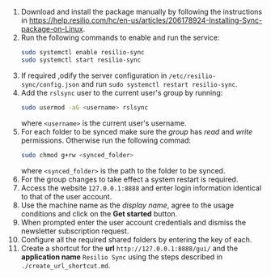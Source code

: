 1. Download and install the package manually by following the instructions in https://help.resilio.com/hc/en-us/articles/206178924-Installing-Sync-package-on-Linux.
1. Run the following commands to enable and run the service:
	```bash
	sudo systemctl enable resilio-sync
	sudo systemctl start resilio-sync
	```
1. If required ,odify the server configuration in `/etc/resilio-sync/config.json` and run `sudo systemctl restart resilio-sync`.
1. Add the `rslsync` user to the current user's group by running:
	```bash
	sudo usermod -aG <username> rslsync
	```
	where `<username>` is the current user's username.
1. For each folder to be synced make sure the *group* has *read* and *write* permissions. Otherwise run the following commad:
	```bash
	sudo chmod g+rw <synced_folder>
	```
	where `<synced_folder>` is the path to the folder to be synced.
1. For the group changes to take effect a system restart is required.
1. Access the website `127.0.0.1:8888` and enter login information identical to that of the user account.
1. Use the machine name as the *display name*, agree to the usage conditions and click on the **Get started** button.
1. When prompted enter the user account credentials and dismiss the newsletter subscription request.
1. Configure all the required shared folders by entering the key of each.
1. Create a shortcut for the **url** `http://127.0.0.1:8888/gui/` and the **application name** `Resilio Sync` using the steps described in `./create_url_shortcut.md`.
